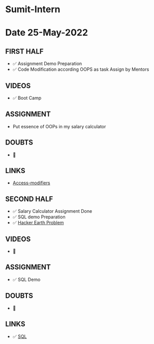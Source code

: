 # Sumit-Intern

# Date 25-May-2022


## FIRST HALF
- ✅ Assignment Demo Preparation
- ✅ Code Modification according OOPS as task Assign by Mentors

## VIDEOS
- ✅ Boot Camp

## ASSIGNMENT 
- Put essence of OOPs in my salary calculator

## DOUBTS
- 🚫

## LINKS
- [Access-modifiers](https://tutorialsclass.com/python-access-modifiers/)


## SECOND HALF
- ✅ Salary Calculator Assignment Done
- ✅ SQL demo Preparation
- ✅ [Hacker Earth Problem](https://github.com/sp18-interns/Sumit-Intern/tree/main/25-May-2022/Hacker_Earth)

## VIDEOS 
- 🚫

## ASSIGNMENT 
- ✅ SQL Demo

## DOUBTS
- 🚫

## LINKS 
- ✅ [SQL](https://www.w3schools.com/sql/default.asp)
